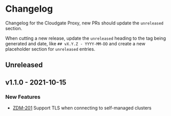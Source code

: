 # Changelog

Changelog for the Cloudgate Proxy, new PRs should update the `unreleased` section.

When cutting a new release, update the `unreleased` heading to the tag being generated and date, like `## vX.Y.Z - YYYY-MM-DD` and create a new placeholder section for  `unreleased` entries.

## Unreleased

## v1.1.0 - 2021-10-15

### New Features

* [ZDM-201](https://datastax.jira.com/browse/ZDM-201) Support TLS when connecting to self-managed clusters
